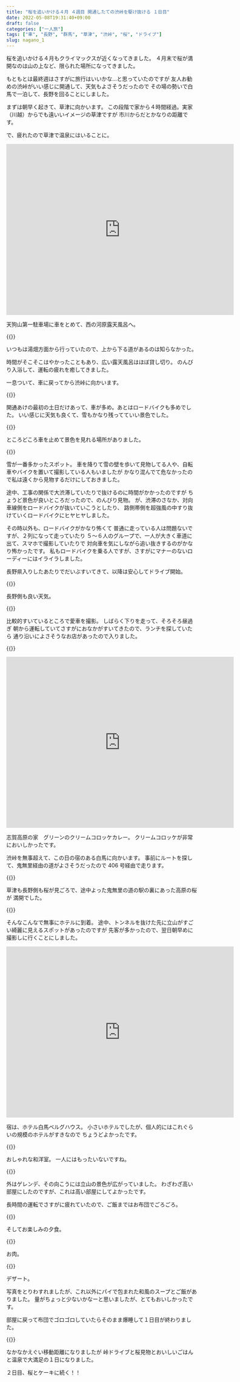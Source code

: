 ```yaml
---
title: "桜を追いかける４月 ４週目 開通したての渋峠を駆け抜ける １日目"
date: 2022-05-08T19:31:40+09:00
draft: false
categories: ["一人旅"]
tags: ["車", "長野", "群馬", "草津", "渋峠", "桜", "ドライブ"]
slug: nagano_1
---
```


桜を追いかける４月もクライマックスが近くなってきました。
４月末で桜が満開なのは山の上など、限られた場所になってきました。

もともとは最終週はさすがに旅行はいいかな...と思っていたのですが
友人お勧めの渋峠がいい感じに開通して、天気もよさそうだったので
その場の勢いで白馬で一泊して、長野を回ることにしました。

まずは朝早く起きて、草津に向かいます。
この段階で家から４時間経過。実家（川越）からでも遠いいイメージの草津ですが
市川からだとかなりの距離です。

で、疲れたので草津で温泉にはいることに。

<iframe src="https://www.google.com/maps/embed?pb=!1m18!1m12!1m3!1d1600.9996209434278!2d138.58428180550135!3d36.626404882941436!2m3!1f0!2f0!3f0!3m2!1i1024!2i768!4f13.1!3m3!1m2!1s0x601de7e51dd8e339%3A0x36ff353948a17e52!2z5aSp54uX5bGx56ys5LiA6aeQ6LuK5aC077yI6KW_44Gu5rKz5Y6f5YWs5ZyS6aeQ6LuK5aC077yJ!5e0!3m2!1sja!2sjp!4v1652006232848!5m2!1sja!2sjp" width="600" height="450" style="border:0;" allowfullscreen="" loading="lazy" referrerpolicy="no-referrer-when-downgrade"></iframe>

天狗山第一駐車場に車をとめて、西の河原露天風呂へ。

{{<lightbox img="https://gyazo.com/93fb286c6fbca99f741aa910beae8339.jpg" title="">}}

いつもは湯畑方面から行っていたので、上から下る道があるのは知らなかった。

時間がそこそこはやかったこともあり、広い露天風呂はほぼ貸し切り。
のんびり入浴して、運転の疲れを癒してきました。

一息ついて、車に戻ってから渋峠に向かいます。

{{<lightbox img="https://gyazo.com/586df0007a4462f1e40d725b2eb4953b.jpg" title="">}}

開通あけの最初の土日だけあって、車が多め。あとはロードバイクも多めでした。
いい感じに天気も良くて、雪もかなり残ってていい景色でした。

{{<lightbox img="https://gyazo.com/959de8d0329b78825723326d886b3ec8.jpg" title="">}}

ところどころ車を止めて景色を見れる場所がありました。

{{<lightbox img="https://gyazo.com/8318be6d9732cdf2a9de8d3881c18878.jpg" title="">}}

雪が一番多かったスポット。
車を降りて雪の壁を歩いて見物してる人や、自転車やバイクを置いて撮影している人もいましたが
かなり混んでて危なかったので私は遠くから見物するだけにしておきました。

途中、工事の関係で大渋滞していたりで抜けるのに時間がかかったのですが
ちょうど景色が良いところだったので、のんびり見物。
が、渋滞のさなか、対向車線側をロードバイクが抜いていこうとしたり、
路側帯側を超強風の中すり抜けていくロードバイクにヒヤヒヤしました。

その時以外も、ロードバイクがかなり怖くて
普通に走っている人は問題ないですが、２列になって走っていたり
５～６人のグループで、一人が大きく車道に出て、スマホで撮影していたりで
対向車を気にしながら追い抜きするのがかなり怖かったです。
私もロードバイクを乗る人ですが、さすがにマナーのないローディーにはイライラしました。

長野県入りしたあたりでだいぶすいてきて、以降は安心してドライブ開始。

{{<lightbox img="https://gyazo.com/701450a55334112c3b60efd97884fb25.jpg" title="">}}

長野側も良い天気。

{{<lightbox img="https://gyazo.com/bd93e92eab7d87e6e490af34ccb4efda.jpg" title="">}}

比較的すいているところで愛車を撮影。
しばらく下りを走って、そろそろ昼過ぎ
朝から運転していてさすがにおなかがすいてきたので、ランチを探していたら
通り沿いによさそうなお店があったので入りました。

{{<lightbox img="https://gyazo.com/e4c825a7647f11e284aef4568068ca3a.jpg" title="">}}

<iframe src="https://www.google.com/maps/embed?pb=!1m18!1m12!1m3!1d3198.2314772304403!2d138.4804962166637!3d36.71700158007556!2m3!1f0!2f0!3f0!3m2!1i1024!2i768!4f13.1!3m3!1m2!1s0x601df181e226a203%3A0xd83229e33b7760e6!2z5b-X6LOA6auY5Y6f44Gu5a62IOOCsOODquODvOODsw!5e0!3m2!1sja!2sjp!4v1652007090928!5m2!1sja!2sjp" width="600" height="450" style="border:0;" allowfullscreen="" loading="lazy" referrerpolicy="no-referrer-when-downgrade"></iframe>

志賀高原の家　グリーンのクリームコロッケカレー。
クリームコロッケが非常においしかったです。

渋峠を無事超えて、この日の宿のある白馬に向かいます。
事前にルートを探して、鬼無里経由の道がよさそうだったので 406 号経由で走ります。

{{<lightbox img="https://gyazo.com/00c43764773de5e87304c321faf90159.jpg" title="">}}

草津も長野側も桜が見ごろで、途中よった鬼無里の道の駅の裏にあった高原の桜が
満開でした。

{{<lightbox img="https://gyazo.com/d17f7aaf7bff68184b97bf388e5228c4.jpg" title="">}}

そんなこんなで無事にホテルに到着。
途中、トンネルを抜けた先に立山がすごい綺麗に見えるスポットがあったのですが
先客が多かったので、翌日朝早めに撮影しに行くことにしました。

<iframe src="https://www.google.com/maps/embed?pb=!1m18!1m12!1m3!1d16117.24288279211!2d137.8719082323965!3d36.72097254473979!2m3!1f0!2f0!3f0!3m2!1i1024!2i768!4f13.1!3m3!1m2!1s0x5ff7ccc44e2cc817%3A0x7123f3d4b9e3648c!2z5pif6ZmN44KL6auY5Y6f44Gu5bCP44GV44Gq44Ob44OG44OrIOeZvemmrOODmeODq-OCsOODj-OCpuOCuQ!5e0!3m2!1sja!2sjp!4v1652008102139!5m2!1sja!2sjp" width="600" height="450" style="border:0;" allowfullscreen="" loading="lazy" referrerpolicy="no-referrer-when-downgrade"></iframe>

宿は、ホテル白馬ベルグハウス。
小さいホテルでしたが、個人的にはこれぐらいの規模のホテルがすきなので
ちょうどよかったです。

{{<lightbox img="https://gyazo.com/39bfe74bc89b7164ae4eda9048fd1b84.jpg" title="">}}

おしゃれな和洋室。
一人にはもったいないですね。

{{<lightbox img="https://gyazo.com/2604819d11d7d0ce5628c90bba7c1855.jpg" title="">}}

外はゲレンデ、その向こうには立山の景色が広がっていました。
わざわざ高い部屋にしたのですが、これは高い部屋にしてよかったです。

長時間の運転でさすがに疲れていたので、ご飯まではお布団でごろごろ。

{{<lightbox img="https://gyazo.com/4bd4676dc875c974916d6d0820b91d0a.jpg" title="">}}

そしてお楽しみの夕食。

{{<lightbox img="https://gyazo.com/1b0401e2989a91b13cb1ec2d84554d51.jpg" title="">}}

お肉。

{{<lightbox img="https://gyazo.com/aa956f5bc1783971eab5d314c60dfa67.jpg" title="">}}

デザート。

写真をとりわすれましたが、これ以外にパイで包まれた和風のスープとご飯がありました。
量がちょっと少ないかなーと思いましたが、とてもおいしかったです。

部屋に戻って布団でゴロゴロしていたらそのまま爆睡して１日目が終わりました。

{{<lightbox img="https://gyazo.com/3a1efd1ca0d482f9096e82579323c551.png" title="">}}

なかなかえぐい移動距離になりましたが
峠ドライブと桜見物とおいしいごはんと温泉で大満足の１日になりました。

２日目、桜とケーキに続く！！

